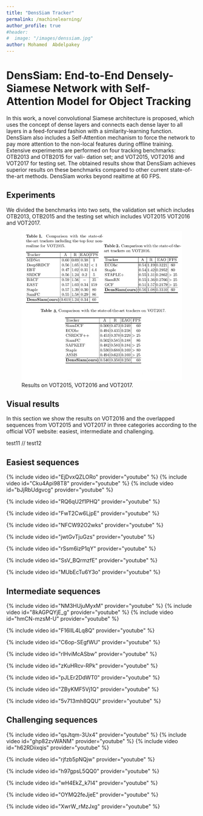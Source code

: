 ```yaml
---
title: "DensSiam Tracker"
permalink: /machinelearning/
author_profile: true
#header:
#  image: "/images/denssiam.jpg"
author: Mohamed  Abdelpakey
---
```

# DensSiam: End-to-End Densely-Siamese Network with Self-Attention Model for Object Tracking



<p class="text-justify">In this work, a novel convolutional Siamese architecture is proposed, which uses the concept of dense layers
and connects each dense layer to all layers in a feed-forward fashion with a similarity-learning function.
 DensSiam also includes a Self-Attention mechanism to force the network to pay more attention to the
non-local features during offline training. Extensive experiments are performed on four tracking benchmarks: OTB2013 and OTB2015 for vali-
dation set; and VOT2015, VOT2016 and VOT2017 for testing set. The
obtained results show that DensSiam achieves superior results on these
benchmarks compared to other current state-of-the-art methods. DensSiam works beyond realtime at 60 FPS.
</p>

## Experiments

<p class="text-justify">We divided the benchmarks into two sets, the validation set which includes
 OTB2013, OTB2015 and the testing set which includes VOT2015 VOT2016 and VOT2017.</p>

<figure>
  <img src="/images/tables.jpg" alt="this is a placeholder image">
  <figcaption>Results on VOT2015, VOT2016 and VOT2017.</figcaption>
</figure>

## Visual results

<p class="text-justify">In this section  we show the results on VOT2016 and the overlapped sequences from VOT2015 and VOT2017
in three categories according to the official VOT website: easiest, intermediate and challenging.</p>


test11
// test12
## Easiest sequences
{% include video id="EjDvxQZLORo" provider="youtube" %}
{% include video id="Cku4Api98T8" provider="youtube" %}
{% include video id="bJjRbUdgvcg" provider="youtube" %}

{% include video id="RQ6qU2f1PHQ" provider="youtube" %}

{% include video id="FwT2Cw6LjpE" provider="youtube" %}

{% include video id="NFCW92O2wks" provider="youtube" %}

{% include video id="jwtGvTjuGzs" provider="youtube" %}

{% include video id="rSsm6izP1qY" provider="youtube" %}

{% include video id="SsV_BQrmzfE" provider="youtube" %}

{% include video id="MUbEcTu6Y3o" provider="youtube" %}

## Intermediate sequences

{% include video id="NM3HUjuMyxM" provider="youtube" %}
{% include video id="8kAGPQYjE_g" provider="youtube" %}
{% include video id="hmCN-mzsM-U" provider="youtube" %}

{% include video id="F16lIL4Lq8Q" provider="youtube" %}

{% include video id="C6op-SEgfWU" provider="youtube" %}

{% include video id="rlHviMcASbw" provider="youtube" %}

{% include video id="zKuHRcv-RPk" provider="youtube" %}

{% include video id="pJLEr2DdWT0" provider="youtube" %}

{% include video id="ZByKMF5Vj1Q" provider="youtube" %}

{% include video id="5v713mh8QQU" provider="youtube" %}
## Challenging sequences

{% include video id="qsJtqm-3Ux4" provider="youtube" %}
{% include video id="ghp82zvWANM" provider="youtube" %}
{% include video id="h62RDiixqis" provider="youtube" %}

{% include video id="rjfzb5pNQjw" provider="youtube" %}

{% include video id="h97gpsL5QQ0" provider="youtube" %}

{% include video id="wH4EkZ_k7I4" provider="youtube" %}

{% include video id="OYMQ2feJjeE" provider="youtube" %}

{% include video id="XwrW_rMzJxg" provider="youtube" %}
<div align="center" style="margin:auto;padding-top:10px">
   <div style="width:15%">
          <script type="text/javascript" id="clstr_globe" src="//cdn.clustrmaps.com/globe.js?d=7EfsL0ZB6FWpmyqdB88hMCZWpkmt6JJtLoUDpup7WYE"></script>
		    
   </div>
</div>
